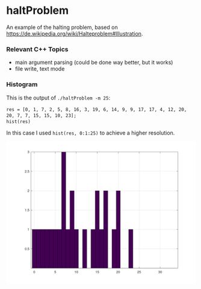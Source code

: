 # haltProblem

An example of the halting problem, based on https://de.wikipedia.org/wiki/Halteproblem#Illustration.

### Relevant C++ Topics

- main argument parsing (could be done way better, but it works)
- file write, text mode

### Histogram

This is the output of `./haltProblem -m 25`:

```
res = [0, 1, 7, 2, 5, 8, 16, 3, 19, 6, 14, 9, 9, 17, 17, 4, 12, 20, 20, 7, 7, 15, 15, 10, 23];
hist(res)
```

In this case I used `hist(res, 0:1:25)` to achieve a higher resolution.

![](./hist.png)
